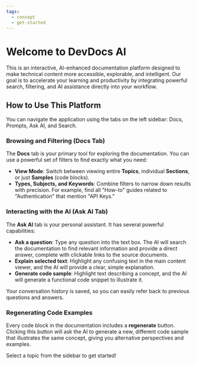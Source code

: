 ```yaml
---
tags:
  - concept
  - get-started
---
```

# Welcome to DevDocs AI

This is an interactive, AI-enhanced documentation platform designed to make technical content more accessible, explorable, and intelligent. Our goal is to accelerate your learning and productivity by integrating powerful search, filtering, and AI assistance directly into your workflow.

## How to Use This Platform

You can navigate the application using the tabs on the left sidebar: Docs, Prompts, Ask AI, and Search.

### Browsing and Filtering (Docs Tab)

The **Docs** tab is your primary tool for exploring the documentation. You can use a powerful set of filters to find exactly what you need:
- **View Mode**: Switch between viewing entire **Topics**, individual **Sections**, or just **Samples** (code blocks).
- **Types, Subjects, and Keywords**: Combine filters to narrow down results with precision. For example, find all "How-to" guides related to "Authentication" that mention "API Keys."

### Interacting with the AI (Ask AI Tab)

The **Ask AI** tab is your personal assistant. It has several powerful capabilities:
- **Ask a question**: Type any question into the text box. The AI will search the documentation to find relevant information and provide a direct answer, complete with clickable links to the source documents.
- **Explain selected text**: Highlight any confusing text in the main content viewer, and the AI will provide a clear, simple explanation.
- **Generate code sample**: Highlight text describing a concept, and the AI will generate a functional code snippet to illustrate it.

Your conversation history is saved, so you can easily refer back to previous questions and answers.

### Regenerating Code Examples

Every code block in the documentation includes a **regenerate** button. Clicking this button will ask the AI to generate a new, different code sample that illustrates the same concept, giving you alternative perspectives and examples.

Select a topic from the sidebar to get started!